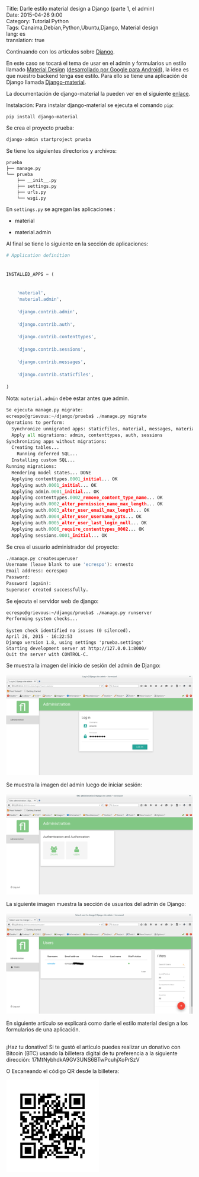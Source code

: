 Title: Darle estilo material design a Django (parte 1, el admin)  
Date: 2015-04-26 9:00  
Category: Tutorial Python  
Tags: Canaima,Debian,Python,Ubuntu,Django, Material design  
lang: es  
translation: true  

Continuando con los artículos sobre [Django](https://www.seraph.to/tag/django.html).

En este caso se tocará el tema de usar en el admin y formularios un estilo llamado [Material Design](https://en.wikipedia.org/wiki/Material_design) ([desarrollado por Google para Android](https://material.io/design/introduction/)), la idea es que nuestro backend tenga ese estilo. Para ello se tiene una aplicación de Django llamada [Django-material](http://demo.viewflow.io/).

La documentación de django-material la pueden ver en el siguiente [enlace](http://docs.viewflow.io/django_material.html).

Instalación:
Para instalar django-material se ejecuta el comando `pip`:
```
pip install django-material
```
Se crea el proyecto prueba:
```python
django-admin startproject prueba
```
Se tiene los siguientes directorios y archivos:
```
prueba
├── manage.py
└── prueba
    ├── __init__.py
    ├── settings.py
    ├── urls.py
    └── wsgi.py
```

En `settings.py` se agregan las aplicaciones :

- material

- material.admin


Al final se tiene lo siguiente en la sección de aplicaciones:

```python
# Application definition


INSTALLED_APPS = (


    'material',
    'material.admin',

    'django.contrib.admin',

    'django.contrib.auth',

    'django.contrib.contenttypes',

    'django.contrib.sessions',

    'django.contrib.messages',

    'django.contrib.staticfiles',

)


```

Nota: `material.admin` debe estar antes que admin.

```python
Se ejecuta manage.py migrate:
ecrespo@grievous:~/django/prueba$ ./manage.py migrate
Operations to perform:
  Synchronize unmigrated apps: staticfiles, material, messages, material_admin
  Apply all migrations: admin, contenttypes, auth, sessions
Synchronizing apps without migrations:
  Creating tables...
    Running deferred SQL...
  Installing custom SQL...
Running migrations:
  Rendering model states... DONE
  Applying contenttypes.0001_initial... OK
  Applying auth.0001_initial... OK
  Applying admin.0001_initial... OK
  Applying contenttypes.0002_remove_content_type_name... OK
  Applying auth.0002_alter_permission_name_max_length... OK
  Applying auth.0003_alter_user_email_max_length... OK
  Applying auth.0004_alter_user_username_opts... OK
  Applying auth.0005_alter_user_last_login_null... OK
  Applying auth.0006_require_contenttypes_0002... OK
  Applying sessions.0001_initial... OK
````
Se crea el usuario administrador del proyecto:
```python
./manage.py createsuperuser
Username (leave blank to use 'ecrespo'): ernesto
Email address: ecrespo@
Password:
Password (again):
Superuser created successfully.
```
Se ejecuta el servidor web de django:
```
ecrespo@grievous:~/django/prueba$ ./manage.py runserver
Performing system checks...

System check identified no issues (0 silenced).
April 26, 2015 - 16:22:53
Django version 1.8, using settings 'prueba.settings'
Starting development server at http://127.0.0.1:8000/
Quit the server with CONTROL-C.
```
Se muestra la imagen del inicio de sesión del admin de Django:

![](./images/darleestilomaterialdesignadjangoadmin1-1.png)


Se muestra la imagen del admin luego de iniciar sesión:

![](./images/darleestilomaterialdesignadjangoadmin1-2.png)


La siguiente imagen muestra la sección de usuarios del admin de Django:

![](./images/darleestilomaterialdesignadjangoadmin1-3.png)

En siguiente artículo se explicará como darle el estilo material design a los formularios de una aplicación.

##  ##
¡Haz tu donativo!
Si te gustó el artículo puedes realizar un donativo con Bitcoin (BTC)
usando la billetera digital de tu preferencia a la siguiente
dirección: 17MtNybhdkA9GV3UNS6BTwPcuhjXoPrSzV

O Escaneando el código QR desde la billetera:

![17MtNybhdkA9GV3UNS6BTwPcuhjXoPrSzV](./images/17MtNybhdkA9GV3UNS6BTwPcuhjXoPrSzV.png)
